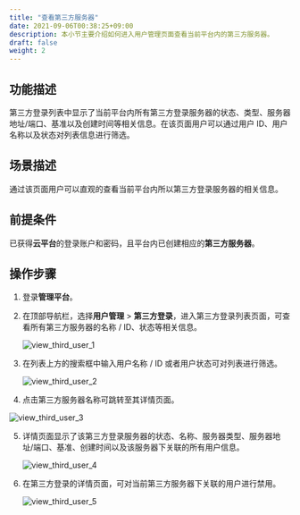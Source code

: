```yaml
---
title: "查看第三方服务器"
date: 2021-09-06T00:38:25+09:00
description: 本小节主要介绍如何进入用户管理页面查看当前平台内的第三方服务器。
draft: false
weight: 2
---
```


## 功能描述

第三方登录列表中显示了当前平台内所有第三方登录服务器的状态、类型、服务器地址/端口、基准以及创建时间等相关信息。在该页面用户可以通过用户 ID、用户名称以及状态对列表信息进行筛选。

## 场景描述

通过该页面用户可以直观的查看当前平台内所以第三方登录服务器的相关信息。

## 前提条件


已获得**云平台**的登录账户和密码，且平台内已创建相应的**第三方服务器**。


## 操作步骤

1. 登录**管理平台**。

2. 在顶部导航栏，选择**用户管理** > **第三方登录**，进入第三方登录列表页面，可查看所有第三方服务器的名称 / ID、状态等相关信息。

   ![view_third_user_1](../../_images/view_third_user_1.png)

3. 在列表上方的搜索框中输入用户名称 / ID 或者用户状态可对列表进行筛选。

   ![view_third_user_2](../../_images/view_third_user_2.png)

4.  点击第三方服务器名称可跳转至其详情页面。

   ![view_third_user_3](../../_images/view_third_user_3.png)

5. 详情页面显示了该第三方登录服务器的状态、名称、服务器类型、服务器地址/端口、基准、创建时间以及该服务器下关联的所有用户信息。

   ![view_third_user_4](../../_images/view_third_user_4.png)

6. 在第三方登录的详情页面，可对当前第三方服务器下关联的用户进行禁用。

   ![view_third_user_5](../../_images/view_third_user_5.png)
